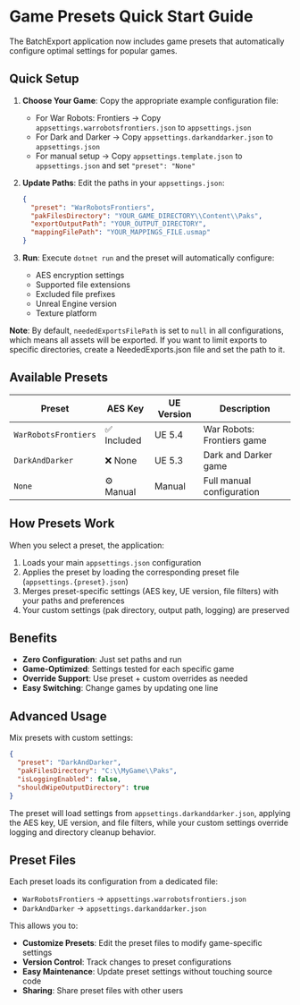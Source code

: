 # Game Presets Quick Start Guide

The BatchExport application now includes game presets that automatically configure optimal settings for popular games.

## Quick Setup

1. **Choose Your Game**: Copy the appropriate example configuration file:
   - For War Robots: Frontiers → Copy `appsettings.warrobotsfrontiers.json` to `appsettings.json`
   - For Dark and Darker → Copy `appsettings.darkanddarker.json` to `appsettings.json`
   - For manual setup → Copy `appsettings.template.json` to `appsettings.json` and set `"preset": "None"`

2. **Update Paths**: Edit the paths in your `appsettings.json`:
   ```json
   {
     "preset": "WarRobotsFrontiers",
     "pakFilesDirectory": "YOUR_GAME_DIRECTORY\\Content\\Paks",
     "exportOutputPath": "YOUR_OUTPUT_DIRECTORY",
     "mappingFilePath": "YOUR_MAPPINGS_FILE.usmap"
   }
   ```

3. **Run**: Execute `dotnet run` and the preset will automatically configure:
   - AES encryption settings
   - Supported file extensions
   - Excluded file prefixes
   - Unreal Engine version
   - Texture platform

**Note**: By default, `neededExportsFilePath` is set to `null` in all configurations, which means all assets will be exported. If you want to limit exports to specific directories, create a NeededExports.json file and set the path to it.

## Available Presets

| Preset | AES Key | UE Version | Description |
|--------|---------|------------|-------------|
| `WarRobotsFrontiers` | ✅ Included | UE 5.4 | War Robots: Frontiers game |
| `DarkAndDarker` | ❌ None | UE 5.3 | Dark and Darker game |
| `None` | ⚙️ Manual | Manual | Full manual configuration |

## How Presets Work

When you select a preset, the application:
1. Loads your main `appsettings.json` configuration
2. Applies the preset by loading the corresponding preset file (`appsettings.{preset}.json`)
3. Merges preset-specific settings (AES key, UE version, file filters) with your paths and preferences
4. Your custom settings (pak directory, output path, logging) are preserved

## Benefits

- **Zero Configuration**: Just set paths and run
- **Game-Optimized**: Settings tested for each specific game
- **Override Support**: Use preset + custom overrides as needed
- **Easy Switching**: Change games by updating one line

## Advanced Usage

Mix presets with custom settings:
```json
{
  "preset": "DarkAndDarker",
  "pakFilesDirectory": "C:\\MyGame\\Paks",
  "isLoggingEnabled": false,
  "shouldWipeOutputDirectory": true
}
```

The preset will load settings from `appsettings.darkanddarker.json`, applying the AES key, UE version, and file filters, while your custom settings override logging and directory cleanup behavior.

## Preset Files

Each preset loads its configuration from a dedicated file:
- `WarRobotsFrontiers` → `appsettings.warrobotsfrontiers.json`
- `DarkAndDarker` → `appsettings.darkanddarker.json`

This allows you to:
- **Customize Presets**: Edit the preset files to modify game-specific settings
- **Version Control**: Track changes to preset configurations
- **Easy Maintenance**: Update preset settings without touching source code
- **Sharing**: Share preset files with other users